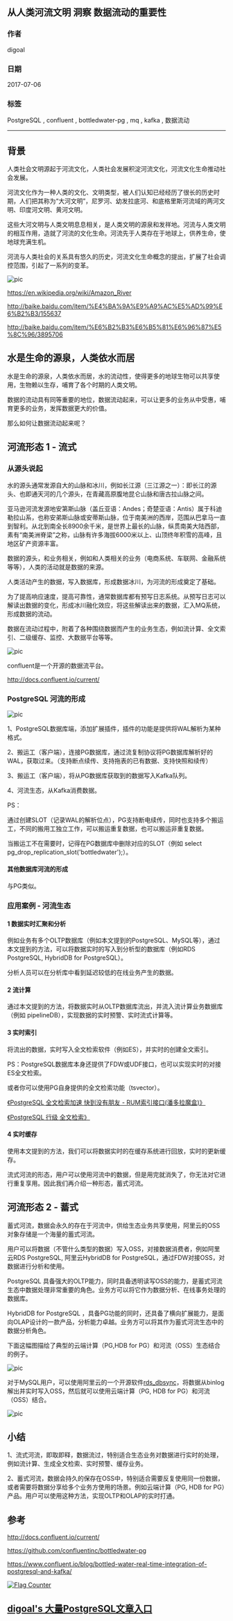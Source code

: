 ## 从人类河流文明 洞察 数据流动的重要性  
             
### 作者              
digoal             
               
### 日期               
2017-07-06     
       
### 标签      
PostgreSQL , confluent , bottledwater-pg , mq , kafka , 数据流动      
      
----             
    
## 背景      
  
人类社会文明源起于河流文化，人类社会发展积淀河流文化，河流文化生命推动社会发展。  
  
河流文化作为一种人类的文化、文明类型，被人们认知已经经历了很长的历史时期，人们把其称为“大河文明”，尼罗河、幼发拉底河、和底格里斯河流域的两河文明、印度河文明、黄河文明。  
  
这些大河文明与人类文明息息相关，是人类文明的源泉和发祥地。河流与人类文明的相互作用，造就了河流的文化生命。河流先于人类存在于地球上，供养生命，使地球充满生机。  
  
河流与人类社会的关系具有悠久的历史，河流文化生命概念的提出，扩展了社会调控范围，引起了一系列的变革。  
  
![pic](20170706_01_pic_001.jpg)    
  
https://en.wikipedia.org/wiki/Amazon_River  
  
http://baike.baidu.com/item/%E4%BA%9A%E9%A9%AC%E5%AD%99%E6%B2%B3/155637  
  
http://baike.baidu.com/item/%E6%B2%B3%E6%B5%81%E6%96%87%E5%8C%96/3895706  
  
## 水是生命的源泉，人类依水而居  
  
水是生命的源泉，人类依水而居，水的流动性，使得更多的地球生物可以共享使用，生物赖以生存，哺育了各个时期的人类文明。  
  
数据的流动具有同等重要的地位，数据流动起来，可以让更多的业务从中受惠，哺育更多的业务，发挥数据更大的价值。  
  
那么如何让数据流动起来呢？  
  
## 河流形态 1 - 流式
### 从源头说起  
  
水的源头通常发源自大的山脉和冰川，例如长江源（三江源之一）：即长江的源头、也即通天河的几个源头，在青藏高原腹地昆仑山脉和唐古拉山脉之间。  
  
亚马逊河流发源地安第斯山脉（盖丘亚语：Andes；奇楚亚语：Antis）属于科迪勒拉山系，也称安弟斯山脉或安蒂斯山脉，位于南美洲的西岸，范围从巴拿马一直到智利。从北到南全长8900余千米，是世界上最长的山脉，纵贯南美大陆西部，素有“南美洲脊梁”之称，山脉有许多海拔6000米以上、山顶终年积雪的高峰，且地区矿产资源丰富。  
  
数据的源头，和业务相关，例如和人类相关的业务（电商系统、车联网、金融系统等等），人类的活动就是数据的来源。  
  
人类活动产生的数据，写入数据库，形成数据冰川，为河流的形成奠定了基础。  
  
为了提高响应速度，提高可靠性，通常数据库都有预写日志系统。从预写日志可以解读出数据的变化，形成冰川融化效应，将这些解读出来的数据，汇入MQ系统，形成数据的流动。  
  
数据在流动过程中，附着了各种围绕数据而产生的业务生态，例如流计算、全文索引、二级缓存、监控、大数据平台等等。  
  
![pic](20170706_01_pic_002.jpg)    
  
confluent是一个开源的数据流平台。  
  
http://docs.confluent.io/current/   
  
### PostgreSQL 河流的形成  
  
![pic](20170706_01_pic_003.png)    
  
1、PostgreSQL数据库端，添加扩展插件，插件的功能是提供将WAL解析为某种格式。  
  
2、搬运工（客户端），连接PG数据库，通过流复制协议将PG数据库解析好的WAL，获取过来。（支持断点续传、支持拖表的已有数据、支持快照和续传）  
  
3、搬运工（客户端），将从PG数据库获取到的数据写入Kafka队列。  
  
4、河流生态，从Kafka消费数据。  
  
PS：  
  
通过创建SLOT（记录WAL的解析位点），PG支持断电续传，同时也支持多个搬运工，不同的搬用工独立工作，可以搬运重复数据，也可以搬运非重复数据。  
  
当搬运工不在需要时，记得在PG数据库中删除对应的SLOT（例如 select pg_drop_replication_slot('bottledwater');）。  
  
#### 其他数据库河流的形成  
与PG类似。  
  
### 应用案例 - 河流生态  
  
#### 1 数据实时汇聚和分析  
例如业务有多个OLTP数据库（例如本文提到的PostgreSQL、MySQL等），通过本文提到的方法，可以将数据实时的写入到分析型的数据库（例如RDS PostgreSQL, HybridDB for PostgreSQL）。  
  
分析人员可以在分析库中看到延迟较低的在线业务产生的数据。  
  
#### 2 流计算  
通过本文提到的方法，将数据实时从OLTP数据库流出，并流入流计算业务数据库（例如 pipelineDB），实现数据的实时预警、实时流式计算等。  
  
#### 3 实时索引  
将流出的数据，实时写入全文检索软件（例如ES），并实时的创建全文索引。  
  
PS：PostgreSQL数据库本身还提供了FDW或UDF接口，也可以实现实时的对接ES全文检索。  
  
或者你可以使用PG自身提供的全文检索功能（tsvector）。  
  
[《PostgreSQL 全文检索加速 快到没有朋友 - RUM索引接口(潘多拉魔盒)》](../201610/20161019_01.md)    
  
[《PostgreSQL 行级 全文检索》](../201604/20160419_01.md)    
  
#### 4 实时缓存  
使用本文提到的方法，我们可以将数据实时的在缓存系统进行回放，实时的更新缓存。  
  
流式河流的形态，用户可以使用河流中的数据，但是用完就消失了，你无法对它进行重复享用。因此我们再介绍一种形态，蓄式河流。   
    
## 河流形态 2 - 蓄式
蓄式河流，数据会永久的存在于河流中，供给生态业务共享使用，阿里云的OSS对象存储是一个海量的蓄式河流。   
  
用户可以将数据（不管什么类型的数据）写入OSS，对接数据消费者，例如阿里云RDS PostgreSQL, 阿里云HybridDB for PostgreSQL，通过FDW对接OSS，对数据进行分析和使用。   
   
PostgreSQL 具备强大的OLTP能力，同时具备透明读写OSS的能力，是蓄式河流生态中数据处理非常重要的角色。业务方可以将它作为数据分析、在线事务处理的数据库。     
   
HybridDB for PostgreSQL ，具备PG功能的同时，还具备了横向扩展能力，是面向OLAP设计的一款产品，分析能力卓越。业务方可以将其作为蓄式河流生态中的数据分析角色。    
    
下面这幅图描绘了典型的云端计算（PG,HDB for PG）和河流（OSS）生态结合的例子。  
   
![pic](20170706_01_pic_004.jpg)    
   
对于MySQL用户，可以使用阿里云的一个开源软件[rds_dbsync](https://github.com/aliyun/rds_dbsync)，将数据从binlog解出并实时写入OSS，然后就可以使用云端计算（PG, HDB for PG）和河流（OSS）结合。    
    
![pic](20170706_01_pic_005.jpg)    
    
## 小结
1、流式河流，即取即释，数据流过，特别适合生态业务对数据进行实时的处理，例如流计算、生成全文检索、实时预警、缓存业务。   

2、蓄式河流，数据会持久的保存在OSS中，特别适合需要反复使用同一份数据，或者需要将数据分享给多个业务方使用的场景。例如云端计算（PG, HDB for PG）产品。用户可以使用这种方法，实现OLTP和OLAP的实时打通。   
    
## 参考  
  
http://docs.confluent.io/current/  
  
https://github.com/confluentinc/bottledwater-pg  
  
https://www.confluent.io/blog/bottled-water-real-time-integration-of-postgresql-and-kafka/    
  
  
<a rel="nofollow" href="http://info.flagcounter.com/h9V1"  ><img src="http://s03.flagcounter.com/count/h9V1/bg_FFFFFF/txt_000000/border_CCCCCC/columns_2/maxflags_12/viewers_0/labels_0/pageviews_0/flags_0/"  alt="Flag Counter"  border="0"  ></a>  
  
  
  
  
  
  
## [digoal's 大量PostgreSQL文章入口](https://github.com/digoal/blog/blob/master/README.md "22709685feb7cab07d30f30387f0a9ae")
  
